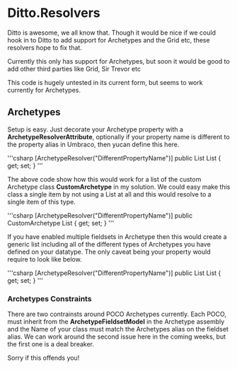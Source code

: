 # Ditto.Resolvers
Ditto is awesome, we all know that. Though it would be nice if we could
hook in to Ditto to add support for Archetypes and the Grid etc, these resolvers hope to fix that.

Currently this only has support for Archetypes, but soon it would be good to add other third parties 
like Grid, Sir Trevor etc

This code is hugely untested in its current form, but seems to work currently for Archetypes.

## Archetypes

Setup is easy. Just decorate your Archetype property with a **ArchetypeResolverAttribute**, optionally if 
your property name is different to the property alias in Umbraco, then yucan define this here.

'''csharp
	[ArchetypeResolver("DifferentPropertyName")]
	public List<CustomArchetype> List { get; set; }
'''

The above code show how this would work for a list of the custom Archetype class **CustomArchetype** 
in my solution. We could easy make this class a single item by not using a List at all and this would 
resolve to a single item of this type.

'''csharp
	[ArchetypeResolver("DifferentPropertyName")]
	public CustomArchetype List { get; set; }
'''

If you have enabled multiple fieldsets in Archetype then this would create a generic list including all
of the different types of Archetypes you have defined on your datatype. The only caveat being your
property would require to look like below.

'''csharp
	[ArchetypeResolver("DifferentPropertyName")]
	public List<ArchetypeFieldsetModel> List { get; set; }
'''

### Archetypes Constraints

There are two contrainsts around POCO Archetypes currently. Each POCO, must inherit from the **ArchetypeFieldsetModel** 
in the Archetype assembly and the Name of your class must match the Archetypes alias on the fieldset alias.  We can work around the 
second issue here in the coming weeks, but the first one is a deal breaker.

Sorry if this offends you!